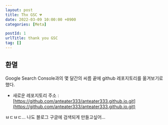 ```yaml
---
layout: post
title: Thx GSC 💔
date: 2022-03-09 10:00:00 +0900
categories: [Meta]

postId: 1
urlTitle: thank you GSC
tag: []
---
```


## 환멸

Google Search Console과의 몇 달간의 씨름 끝에 github 레포지토리를 옮겨보기로 했다.

- 새로운 레포지토리 주소 : [https://github.com/anteater333/anteater333.github.io.git](https://github.com/anteater333/anteater333.github.io.git)

ㅂㄷㅂㄷ... 나도 블로그 구글에 검색되게 만들고싶어...
